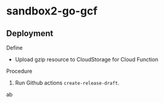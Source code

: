 # sandbox2-go-gcf

## Deployment

Define

- Upload gzip resource to CloudStorage for Cloud Function

Procedure

1. Run Github actions `create-release-draft`.

ab